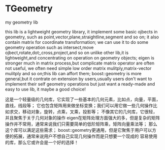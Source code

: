 # TGeometry
my geometry lib

this lib is a lightweight geometry library, it implement some basic ojbects in geometry,
such as point,vector,plane,straightline,segment and so on;
it also contain matrix for coordinate transformation;
we can use it to do some geometry operation such as intersect,move ojbect,rotate,dot;,cross,project,and so on
unlike other lib,it is lightweight,and concentrating on operation on geometry objects;
eigen is stronger much in matrix process,but complicate matrix operator are often not useful,
we often need simple low order matrix mulitply,matrix-vector mulitply and so on;this lib can affort them;
boost::geometry is more general,but it contrate on extension by users,usually users don't want
to implement their self geometry operations but just want a ready-made and easy to use lib,
it maybe a good choice!

这是一个轻量级的几何库，它实现了一些基本的几何元素，比如点，向量，平面，直线，线段等；
它也包含矩阵用来做坐标变换；我们可以用它做一些几何操作比如求交，移动对象，旋转，点乘，叉乘，投影等；
不像其它的几何库，它很轻，并且聚焦于关于几何对象的操作
eigen在矩阵处理方面强大的多，但是复杂的矩阵操作并不常用，通常来说我们只需要简单的低阶矩阵乘，矩阵向量乘法等；
那么这个库可以满足这些需求；
boost::geometry更通用，但是它聚焦于用户可以方便的拓展，通常来说用户不想自己实现几何操作而是只想要一个现成的
容易使用的库，那么它或许会是一个好的选择！
